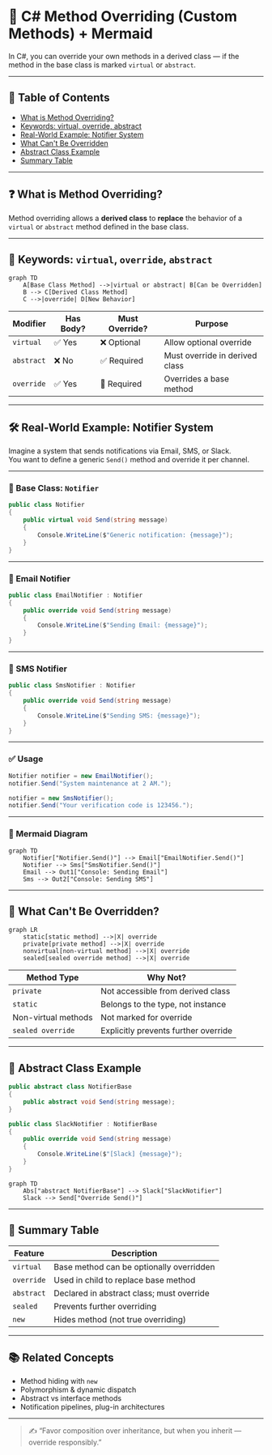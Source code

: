 # 📘 C# Method Overriding (Custom Methods) + Mermaid

In C#, you can override your own methods in a derived class — if the method in the base class is marked `virtual` or `abstract`.

---

## 🧩 Table of Contents

- [What is Method Overriding?](#what-is-method-overriding)
- [Keywords: virtual, override, abstract](#keywords-virtual-override-abstract)
- [Real-World Example: Notifier System](#real-world-example-notifier-system)
- [What Can't Be Overridden](#what-cant-be-overridden)
- [Abstract Class Example](#abstract-class-example)
- [Summary Table](#summary-table)

---

## ❓ What is Method Overriding?

Method overriding allows a **derived class** to **replace** the behavior of a `virtual` or `abstract` method defined in the base class.

---

## 🔑 Keywords: `virtual`, `override`, `abstract`

```mermaid
graph TD
    A[Base Class Method] -->|virtual or abstract| B[Can be Overridden]
    B --> C[Derived Class Method]
    C -->|override| D[New Behavior]
```

| Modifier     | Has Body? | Must Override? | Purpose                               |
|--------------|-----------|----------------|----------------------------------------|
| `virtual`    | ✅ Yes    | ❌ Optional     | Allow optional override                |
| `abstract`   | ❌ No     | ✅ Required     | Must override in derived class         |
| `override`   | ✅ Yes    | 🔄 Required     | Overrides a base method                |

---

## 🛠 Real-World Example: Notifier System

Imagine a system that sends notifications via Email, SMS, or Slack.  
You want to define a generic `Send()` method and override it per channel.

---

### 🧱 Base Class: `Notifier`

```csharp
public class Notifier
{
    public virtual void Send(string message)
    {
        Console.WriteLine($"Generic notification: {message}");
    }
}
```

---

### 📧 Email Notifier

```csharp
public class EmailNotifier : Notifier
{
    public override void Send(string message)
    {
        Console.WriteLine($"Sending Email: {message}");
    }
}
```

---

### 📱 SMS Notifier

```csharp
public class SmsNotifier : Notifier
{
    public override void Send(string message)
    {
        Console.WriteLine($"Sending SMS: {message}");
    }
}
```

---

### ✅ Usage

```csharp
Notifier notifier = new EmailNotifier();
notifier.Send("System maintenance at 2 AM.");

notifier = new SmsNotifier();
notifier.Send("Your verification code is 123456.");
```

---

### 🧭 Mermaid Diagram

```mermaid
graph TD
    Notifier["Notifier.Send()"] --> Email["EmailNotifier.Send()"]
    Notifier --> Sms["SmsNotifier.Send()"]
    Email --> Out1["Console: Sending Email"]
    Sms --> Out2["Console: Sending SMS"]
```

---

## 🚫 What Can't Be Overridden?

```mermaid
graph LR
    static[static method] -->|X| override
    private[private method] -->|X| override
    nonvirtual[non-virtual method] -->|X| override
    sealed[sealed override method] -->|X| override
```

| Method Type          | Why Not?                              |
|----------------------|----------------------------------------|
| `private`            | Not accessible from derived class      |
| `static`             | Belongs to the type, not instance      |
| Non-virtual methods  | Not marked for override                |
| `sealed override`    | Explicitly prevents further override   |

---

## 📐 Abstract Class Example

```csharp
public abstract class NotifierBase
{
    public abstract void Send(string message);
}
```

```csharp
public class SlackNotifier : NotifierBase
{
    public override void Send(string message)
    {
        Console.WriteLine($"[Slack] {message}");
    }
}
```

```mermaid
graph TD
    Abs["abstract NotifierBase"] --> Slack["SlackNotifier"]
    Slack --> Send["Override Send()"]
```

---

## 🧠 Summary Table

| Feature         | Description                                       |
|------------------|---------------------------------------------------|
| `virtual`        | Base method can be optionally overridden          |
| `override`       | Used in child to replace base method              |
| `abstract`       | Declared in abstract class; must override         |
| `sealed`         | Prevents further overriding                       |
| `new`            | Hides method (not true overriding)                |

---

## 📚 Related Concepts

- Method hiding with `new`
- Polymorphism & dynamic dispatch
- Abstract vs interface methods
- Notification pipelines, plug-in architectures

---


> ✍️ “Favor composition over inheritance, but when you inherit — override responsibly.”
